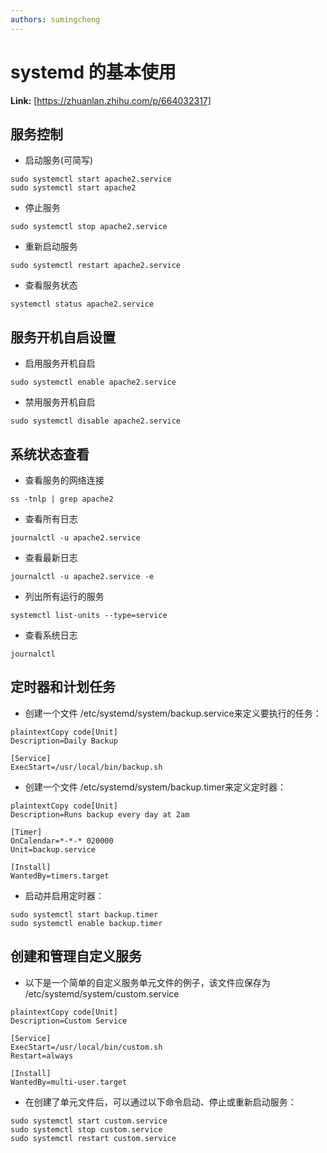 ```yaml
---
authors: sumingcheng
---
```

# systemd 的基本使用



 **Link:** [https://zhuanlan.zhihu.com/p/664032317]

## 服务控制  

* 启动服务(可简写)

```
sudo systemctl start apache2.service
sudo systemctl start apache2
```

* 停止服务

```
sudo systemctl stop apache2.service
```

* 重新启动服务

```
sudo systemctl restart apache2.service
```

* 查看服务状态

```
systemctl status apache2.service
```
## 服务开机自启设置  

* 启用服务开机自启

```
sudo systemctl enable apache2.service
```

* 禁用服务开机自启

```
sudo systemctl disable apache2.service
```
## 系统状态查看  

* 查看服务的网络连接

```
ss -tnlp | grep apache2
```

* 查看所有日志

```
journalctl -u apache2.service
```

* 查看最新日志

```
journalctl -u apache2.service -e
```

* 列出所有运行的服务

```
systemctl list-units --type=service
```

* 查看系统日志

```
journalctl
```
## 定时器和计划任务  

* 创建一个文件 /etc/systemd/system/backup.service来定义要执行的任务：

```
plaintextCopy code[Unit]
Description=Daily Backup

[Service]
ExecStart=/usr/local/bin/backup.sh
```

* 创建一个文件 /etc/systemd/system/backup.timer来定义定时器：

```
plaintextCopy code[Unit]
Description=Runs backup every day at 2am

[Timer]
OnCalendar=*-*-* 020000
Unit=backup.service

[Install]
WantedBy=timers.target
```

* 启动并启用定时器：

```
sudo systemctl start backup.timer
sudo systemctl enable backup.timer
```
## 创建和管理自定义服务  

* 以下是一个简单的自定义服务单元文件的例子，该文件应保存为 /etc/systemd/system/custom.service

```
plaintextCopy code[Unit]
Description=Custom Service

[Service]
ExecStart=/usr/local/bin/custom.sh
Restart=always

[Install]
WantedBy=multi-user.target
```

* 在创建了单元文件后，可以通过以下命令启动、停止或重新启动服务：

```
sudo systemctl start custom.service
sudo systemctl stop custom.service
sudo systemctl restart custom.service
```
